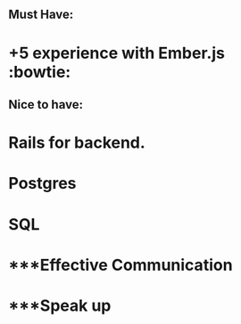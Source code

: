 ## Must Have: 
# +5 experience with Ember.js :bowtie:

## Nice to have:
# Rails for backend.
# Postgres
# SQL

# ***Effective Communication 
# ***Speak up

